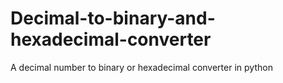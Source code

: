 # Decimal-to-binary-and-hexadecimal-converter
A decimal number to binary or hexadecimal converter in python
